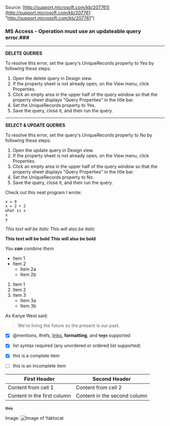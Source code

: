 Source: [http://support.microsoft.com/kb/207761](http://support.microsoft.com/kb/207761 "http://support.microsoft.com/kb/207761")
 
### MS Access - Operation must use an updateable query error.###

---
 
**DELETE QUERIES**
 
To resolve this error, set the query's UniqueRecords property to Yes by following these steps:
 
1. Open the delete query in Design view.
1. If the property sheet is not already open, on the View menu, click Properties.
1. Click an empty area in the upper half of the query window so that the property sheet displays "Query Properties" in the title bar.
1. Set the UniqueRecords property to Yes.
1. Save the query, close it, and then run the query.

---

**SELECT & UPDATE QUERIES**
 
To resolve this error, set the query's UniqueRecords property to No by following these steps:
 
1. Open the update query in Design view.
1. If the property sheet is not already open, on the View menu, click Properties.
1. Click an empty area in the upper half of the query window so that the property sheet displays "Query Properties" in the title bar.
1. Set the UniqueRecords property to No.
1. Save the query, close it, and then run the query. 

Check out this neat program I wrote:

    x = 0
    x = 2 + 2
    what is x
    x
    y

*This text will be italic*
_This will also be italic_

**This text will be bold**
__This will also be bold__

*You **can** combine them*

* Item 1
* Item 2
  * Item 2a
  * Item 2b

1. Item 1
2. Item 2
3. Item 3
   * Item 3a
   * Item 3b

As Kanye West said:

> We're living the future so
> the present is our past.

- [x] @mentions, #refs, [links](), **formatting**, and <del>tags</del> supported
- [x] list syntax required (any unordered or ordered list supported)
- [x] this is a complete item
- [ ] this is an incomplete item


First Header | Second Header
------------ | -------------
Content from cell 1 | Content from cell 2
Content in the first column | Content in the second column

~~this~~


Image: ![Image of Yaktocat](https://octodex.github.com/images/yaktocat.png)

